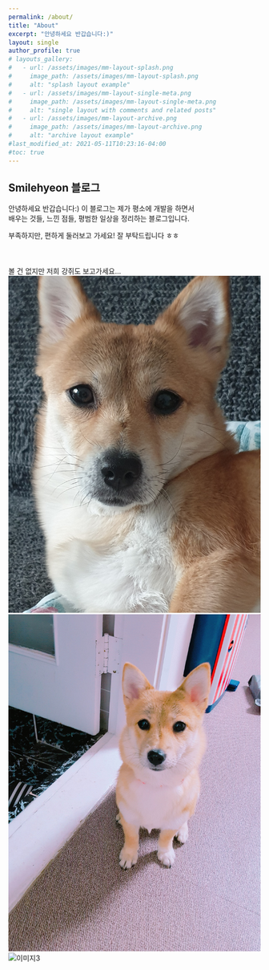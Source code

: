 ```yaml
---
permalink: /about/
title: "About"
excerpt: "안녕하세요 반갑습니다:)"
layout: single
author_profile: true
# layouts_gallery:
#   - url: /assets/images/mm-layout-splash.png
#     image_path: /assets/images/mm-layout-splash.png
#     alt: "splash layout example"
#   - url: /assets/images/mm-layout-single-meta.png
#     image_path: /assets/images/mm-layout-single-meta.png
#     alt: "single layout with comments and related posts"
#   - url: /assets/images/mm-layout-archive.png
#     image_path: /assets/images/mm-layout-archive.png
#     alt: "archive layout example"
#last_modified_at: 2021-05-11T10:23:16-04:00
#toc: true
---
```


## Smilehyeon 블로그
안녕하세요 반갑습니다:)
이 블로그는 제가 평소에 개발을 하면서   
배우는 것들, 느낀 점들, 평범한 일상을 정리하는 블로그입니다.

부족하지만, 편하게 둘러보고 가세요!
잘 부탁드립니다 ㅎㅎ  
<br><br><br>
볼 건 없지만 저희 강쥐도 보고가세요...  
![이미지1](/assets/images/profile/eggplant.jpg)  
![이미지2](/assets/images/profile/eggplant2.jpg)   
![이미지3](/assets/images/profile/eggplant3.jpg)   
